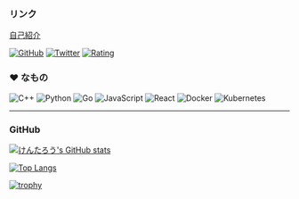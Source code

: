 ### リンク

[自己紹介](https://www.kentaro1043.com)

[![GitHub](https://img.shields.io/github/followers/Kentaro1043?style=social)](https://github.com/Kentaro1043)
[![Twitter](https://img.shields.io/twitter/follow/Kentaro1043?style=social)](https://twitter.com/Kentaro1043)
[![Rating](https://badgen.org/img/atcoder/Kentaro1043/rating/algorithm?style=social)](https://atcoder.jp/users/Kentaro1043?contestType=algo)

### ❤ なもの

![C++](https://img.shields.io/badge/c++-%2300599C.svg?style=for-the-badge&logo=c%2B%2B&logoColor=white)
![Python](https://img.shields.io/badge/python-3670A0?style=for-the-badge&logo=python&logoColor=ffdd54)
![Go](https://img.shields.io/badge/go-%2300ADD8.svg?style=for-the-badge&logo=go&logoColor=white)
![JavaScript](https://img.shields.io/badge/javascript-%23323330.svg?style=for-the-badge&logo=javascript&logoColor=%23F7DF1E)
![React](https://img.shields.io/badge/react-%2320232a.svg?style=for-the-badge&logo=react&logoColor=%2361DAFB)
![Docker](https://img.shields.io/badge/docker-%230db7ed.svg?style=for-the-badge&logo=docker&logoColor=white)
![Kubernetes](https://img.shields.io/badge/kubernetes-%23326ce5.svg?style=for-the-badge&logo=kubernetes&logoColor=white)

---

### GitHub

[![けんたろう's GitHub stats](https://github-readme-stats.vercel.app/api?username=Kentaro1043&show_icons=true&theme=monokai)](https://github.com/anuraghazra/github-readme-stats)

[![Top Langs](https://github-readme-stats.vercel.app/api/top-langs/?username=Kentaro1043&langs_count=10&theme=monokai)](https://github.com/anuraghazra/github-readme-stats)

[![trophy](https://github-profile-trophy.vercel.app/?username=Kentaro1043&column=4&theme=monokai)](https://github.com/ryo-ma/github-profile-trophy)
